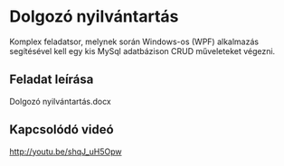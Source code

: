 # Dolgozó nyilvántartás
Komplex feladatsor, melynek során Windows-os (WPF) alkalmazás segítésével kell egy kis MySql adatbázison CRUD műveleteket végezni.

## Feladat leírása
Dolgozó nyilvántartás.docx

## Kapcsolódó videó
http://youtu.be/shqJ_uH5Opw